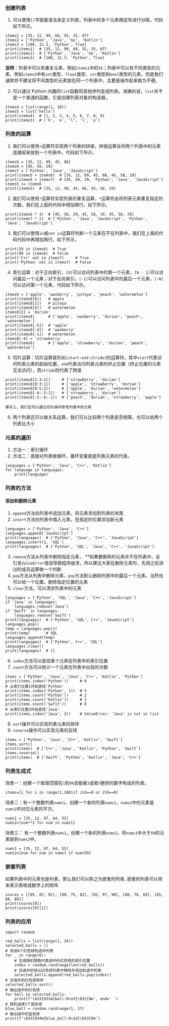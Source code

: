 ### 创建列表
1. 可以使用`[]`字面量语法来定义列表，列表中的多个元素用逗号进行分隔，代码如下所示。
```
items1 = [35, 12, 99, 68, 55, 35, 87]
items2 = ['Python', 'Java', 'Go', 'Kotlin']
items3 = [100, 12.3, 'Python', True]
print(items1)  # [35, 12, 99, 68, 55, 35, 87]
print(items2)  # ['Python', 'Java', 'Go', 'Kotlin']
print(items3)  # [100, 12.3, 'Python', True]
```
**说明**：列表中可以有重复元素，例如`items1`中的`35`；列表中可以有不同类型的元素，例如`items3`中有`int`类型、`float`类型、`str`类型和`bool`类型的元素，但是我们通常并不建议将不同类型的元素放在同一个列表中，主要是操作起来极为不便。

2. 可以通过 Python 内置的`list`函数将其他序列变成列表。准确的说，`list`并不是一个普通的函数，它是创建列表对象的构造器，
```
items4 = list(range(1, 10))
items5 = list('hello')
print(items4)  # [1, 2, 3, 4, 5, 6, 7, 8, 9]
print(items5)  # ['h', 'e', 'l', 'l', 'o']
```

### 列表的运算
1. 我们可以使用`+`运算符实现两个列表的拼接，拼接运算会将两个列表中的元素连接起来放到一个列表中，代码如下所示。
```
items5 = [35, 12, 99, 45, 66]
items6 = [45, 58, 29]
items7 = ['Python', 'Java', 'JavaScript']
print(items5 + items6)  # [35, 12, 99, 45, 66, 45, 58, 29]
print(items6 + items7)  # [45, 58, 29, 'Python', 'Java', 'JavaScript']
items5 += items6
print(items5)  # [35, 12, 99, 45, 66, 45, 58, 29]
```

2. 我们可以使用`*`运算符实现列表的重复运算，`*`运算符会将列表元素重复指定的次数，我们在上面的代码中增加两行，如下所示。
```
print(items6 * 3)  # [45, 58, 29, 45, 58, 29, 45, 58, 29]
print(items7 * 2)  # ['Python', 'Java', 'JavaScript', 'Python', 'Java', 'JavaScript']
```

3. 我们可以使用`in`或`not in`运算符判断一个元素在不在列表中，我们在上面的代码代码中再增加两行，如下所示。
```
print(29 in items6)  # True
print(99 in items6)  # False
print('C++' not in items7)     # True
print('Python' not in items7)  # False
```

4. 索引运算：对于正向索引，`[0]`可以访问列表中的第一个元素，`[N - 1]`可以访问最后一个元素；对于反向索引，`[-1]`可以访问列表中的最后一个元素，`[-N]`可以访问第一个元素，代码如下所示。
```
items8 = ['apple', 'waxberry', 'pitaya', 'peach', 'watermelon']
print(items8[0])   # apple
print(items8[2])   # pitaya
print(items8[4])   # watermelon
items8[2] = 'durian'
print(items8)      # ['apple', 'waxberry', 'durian', 'peach', 'watermelon']
print(items8[-5])  # 'apple'
print(items8[-4])  # 'waxberry'
print(items8[-1])  # watermelon
items8[-4] = 'strawberry'
print(items8)      # ['apple', 'strawberry', 'durian', 'peach', 'watermelon']
```

5. 切片运算：切片运算是形如`[start:end:stride]`的运算符，其中`start`代表访问列表元素的起始位置，`end`代表访问列表元素的终止位置（终止位置的元素无法访问），而`stride`则代表了跨度
```
print(items8[1:3:1])     # ['strawberry', 'durian']
print(items8[0:3:1])     # ['apple', 'strawberry', 'durian']
print(items8[0:5:2])     # ['apple', 'durian', 'watermelon']
print(items8[-4:-2:1])   # ['strawberry', 'durian']
print(items8[-2:-6:-1])  # ['peach', 'durian', 'strawberry', 'apple']
```
	事实上，我们还可以通过切片操作修改列表中的元素

6. 两个列表还可以做关系运算，我们可以比较两个列表是否相等，也可以给两个列表比大小

### 元素的遍历
1. 方法一：索引循环
2. 方法二：直接对列表做循环，循环变量就是列表元素的代表。
```
languages = ['Python', 'Java', 'C++', 'Kotlin']
for language in languages:
    print(language)
```

### 列表的方法
#### 添加和删除元素
1. `append`方法向列表中追加元素，将元素添加到列表的末尾
2. `insert`方法向列表中插入元素，在指定的位置添加新元素
```
languages = ['Python', 'Java', 'C++']
languages.append('JavaScript')
print(languages)  # ['Python', 'Java', 'C++', 'JavaScript']
languages.insert(1, 'SQL')
print(languages)  # ['Python', 'SQL', 'Java', 'C++', 'JavaScript']
```

3. `remove`方法从列表中删除指定元素，
	**如果要删除的元素并不在列表中，会引发`ValueError`错误导致程序崩溃，所以建议大家在删除元素时，先用之前讲过的成员运算做一个判断
4. `pop`方法从列表中删除元素，`pop`方法默认删除列表中的最后一个元素，当然也可以给一个位置，删除指定位置的元素
5. `clear`方法，可以清空列表中的元素
```
languages = ['Python', 'SQL', 'Java', 'C++', 'JavaScript']
if 'Java' in languages:
    languages.remove('Java')
if 'Swift' in languages:
    languages.remove('Swift')
print(languages)  # ['Python', 'SQL', C++', 'JavaScript']
languages.pop()
temp = languages.pop(1)
print(temp)       # SQL
languages.append(temp)
print(languages)  # ['Python', C++', 'SQL']
languages.clear()
print(languages)  # []
```

6. `index`方法可以查找某个元素在列表中的索引位置
7. `count`方法可以统计一个元素在列表中出现的次数
```
items = ['Python', 'Java', 'Java', 'C++', 'Kotlin', 'Python']
print(items.index('Python'))     # 0
# 从索引位置1开始查找'Python'
print(items.index('Python', 1))  # 5
print(items.count('Python'))     # 2
print(items.count('Kotlin'))     # 1
print(items.count('Swfit'))      # 0
# 从索引位置3开始查找'Java'
print(items.index('Java', 3))    # ValueError: 'Java' is not in list
```

8. `sort`操作可以实现列表元素的排序
9. `reverse`操作可以实现元素的反转
```
items = ['Python', 'Java', 'C++', 'Kotlin', 'Swift']
items.sort()
print(items)  # ['C++', 'Java', 'Kotlin', 'Python', 'Swift']
items.reverse()
print(items)  # ['Swift', 'Python', 'Kotlin', 'Java', 'C++']
```

### 列表生成式
场景一：创建一个取值范围在`1`到`99`且能被`3`或者`5`整除的数字构成的列表。
```
items=[i for i in range(1,100)if i%3==0 or i%5==0]
```

场景二：有一个整数列表`nums1`，创建一个新的列表`nums2`，`nums2`中的元素是`nums1`中对应元素的平方。
```
nums1 = [35, 12, 97, 64, 55]
nums2=[num**2 for num in nums1]
```

场景三： 有一个整数列表`nums1`，创建一个新的列表`nums2`，将`nums1`中大于`50`的元素放到`nums2`中。
```
nums1 = [35, 12, 97, 64, 55]
nums2=[num for num in nums1 if num>50]
```

### 嵌套列表
如果列表中的元素也是列表，那么我们可以称之为嵌套的列表, 嵌套的列表可以用来表示表格或数学上的矩阵
```
scores = [[95, 83, 92], [80, 75, 82], [92, 97, 90], [80, 78, 69], [65, 66, 89]]
print(scores[0])
print(scores[0][1])
```

### 列表的应用
```
import random

red_balls = list(range(1, 34))
selected_balls = []
# 添加6个红色球到选中列表
for _ in range(6):
    # 生成随机整数代表选中的红色球的索引位置
    index = random.randrange(len(red_balls))
    # 将选中的球从红色球列表中移除并添加到选中列表
    selected_balls.append(red_balls.pop(index))
# 对选中的红色球排序
selected_balls.sort()
# 输出选中的红色球
for ball in selected_balls:
    print(f'\033[031m{ball:0>2d}\033[0m', end=' ')
# 随机选择1个蓝色球
blue_ball = random.randrange(1, 17)
# 输出选中的蓝色球
print(f'\033[034m{blue_ball:0>2d}\033[0m')
```
